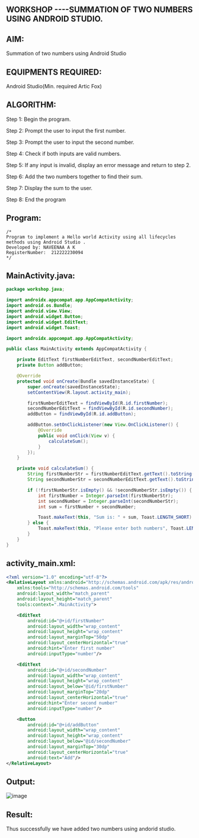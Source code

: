 ## WORKSHOP ----SUMMATION OF TWO NUMBERS USING ANDROID STUDIO.


## AIM:

Summation of two numbers using Android Studio

## EQUIPMENTS REQUIRED:

Android Studio(Min. required Artic Fox)


## ALGORITHM:

Step 1: Begin the program.

Step 2: Prompt the user to input the first number.

Step 3: Prompt the user to input the second number.

Step 4: Check if both inputs are valid numbers.

Step 5: If any input is invalid, display an error message and return to step 2.

Step 6: Add the two numbers together to find their sum.

Step 7: Display the sum to the user.

Step 8: End the program

## Program:
 ```
/*
Program to implement a Hello world Activity using all lifecycles methods using Android Studio .
Developed by: NAVEENAA A K
RegisterNumber:  212222230094
*/
```

## MainActivity.java:
```java
package workshop.java;

import androidx.appcompat.app.AppCompatActivity;
import android.os.Bundle;
import android.view.View;
import android.widget.Button;
import android.widget.EditText;
import android.widget.Toast;

import androidx.appcompat.app.AppCompatActivity;

public class MainActivity extends AppCompatActivity {

    private EditText firstNumberEditText, secondNumberEditText;
    private Button addButton;

    @Override
    protected void onCreate(Bundle savedInstanceState) {
        super.onCreate(savedInstanceState);
        setContentView(R.layout.activity_main);

        firstNumberEditText = findViewById(R.id.firstNumber);
        secondNumberEditText = findViewById(R.id.secondNumber);
        addButton = findViewById(R.id.addButton);

        addButton.setOnClickListener(new View.OnClickListener() {
            @Override
            public void onClick(View v) {
                calculateSum();
            }
        });
    }

    private void calculateSum() {
        String firstNumberStr = firstNumberEditText.getText().toString();
        String secondNumberStr = secondNumberEditText.getText().toString();

        if (!firstNumberStr.isEmpty() && !secondNumberStr.isEmpty()) {
            int firstNumber = Integer.parseInt(firstNumberStr);
            int secondNumber = Integer.parseInt(secondNumberStr);
            int sum = firstNumber + secondNumber;

            Toast.makeText(this, "Sum is: " + sum, Toast.LENGTH_SHORT).show();
        } else {
            Toast.makeText(this, "Please enter both numbers", Toast.LENGTH_SHORT).show();
        }
    }
}

```
## activity_main.xml:
```xml
<?xml version="1.0" encoding="utf-8"?>
<RelativeLayout xmlns:android="http://schemas.android.com/apk/res/android"
    xmlns:tools="http://schemas.android.com/tools"
    android:layout_width="match_parent"
    android:layout_height="match_parent"
    tools:context=".MainActivity">

    <EditText
        android:id="@+id/firstNumber"
        android:layout_width="wrap_content"
        android:layout_height="wrap_content"
        android:layout_marginTop="50dp"
        android:layout_centerHorizontal="true"
        android:hint="Enter first number"
        android:inputType="number"/>

    <EditText
        android:id="@+id/secondNumber"
        android:layout_width="wrap_content"
        android:layout_height="wrap_content"
        android:layout_below="@id/firstNumber"
        android:layout_marginTop="20dp"
        android:layout_centerHorizontal="true"
        android:hint="Enter second number"
        android:inputType="number"/>

    <Button
        android:id="@+id/addButton"
        android:layout_width="wrap_content"
        android:layout_height="wrap_content"
        android:layout_below="@id/secondNumber"
        android:layout_marginTop="30dp"
        android:layout_centerHorizontal="true"
        android:text="Add"/>
</RelativeLayout>
```
## Output:

![image](https://github.com/naveenaakumarasamy/WORKSHOP_SUMMATION/assets/113497406/23532cfc-8b55-492d-b11c-d2ccc34b7af5)


## Result:

Thus successfully we have added two numbers using andorid studio.
